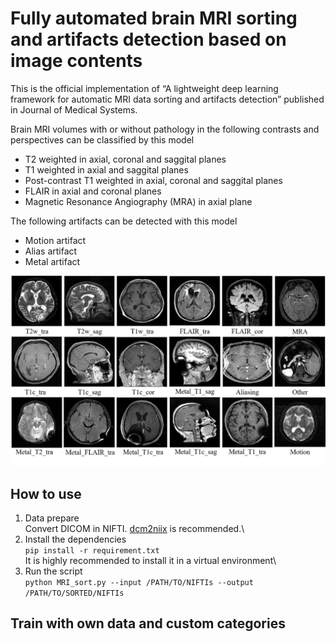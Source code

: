 # Fully automated brain MRI sorting and artifacts detection based on image contents

This is the official implementation of “A lightweight deep learning framework for automatic MRI data sorting and artifacts detection” published in Journal of Medical Systems.

Brain MRI volumes with or without pathology in the following contrasts and perspectives can be classified by this model
- T2 weighted in axial, coronal and saggital planes
- T1 weighted in axial and saggital planes
- Post-contrast T1 weighted in axial, coronal and saggital planes
- FLAIR in axial and coronal planes
- Magnetic Resonance Angiography (MRA) in axial plane

The following artifacts can be detected with this model
- Motion artifact
- Alias artifact
- Metal artifact

 ![labels](labels.png)

## How to use
1. Data prepare\
Convert DICOM in NIFTI. [dcm2niix](https://github.com/rordenlab/dcm2niix) is recommended.\
2. Install the dependencies\
`pip install -r requirement.txt`\
It is highly recommended to install it in a virtual environment\
3. Run the script\
`python MRI_sort.py --input /PATH/TO/NIFTIs --output /PATH/TO/SORTED/NIFTIs`

## Train with own data and custom categories
